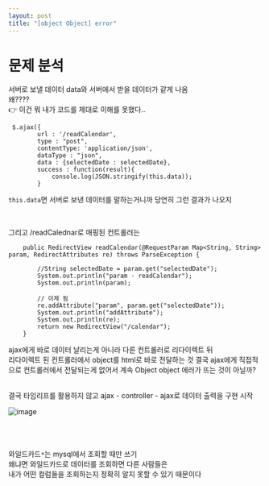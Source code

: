 ```yaml
---
layout: post
title: "[object Object] error"
---
```


# 문제 분석
서버로 보낼 데이터 data와 서버에서 받을 데이터가 같게 나옴  
왜????  
👉 이건 뭐 내가 코드를 제대로 이해를 못했다..  
```
 $.ajax({
        url : '/readCalendar',
        type : "post",
        contentType: 'application/json',
        dataType : "json",
        data : {selectedDate : selectedDate},
        success : function(result){
            console.log(JSON.stringify(this.data));
        }
```
`this.data`면 서버로 보낸 데이터를 말하는거니까 당연히 그런 결과가 나오지  

<br>

그리고 /readCalednar로 매핑된 컨트롤러는  
```
    public RedirectView readCalendar(@RequestParam Map<String, String> param, RedirectAttributes re) throws ParseException {

        //String selectedDate = param.get("selectedDate");
        System.out.println("param - readCalendar");
        System.out.println(param);
        
        // 이제 됨
        re.addAttribute("param", param.get("selectedDate"));
        System.out.println("addAttribute");
        System.out.println(re);
        return new RedirectView("/calendar");
    }
```
ajax에게 바로 데이터 날리는게 아니라 다른 컨트롤러로 리다이렉트 뒤  
리다이렉트 된 컨트롤러에서 object를 html로 바로 전달하는 것
결국 ajax에게 직접적으로 컨트롤러에서 전달되는게 없어서 계속 Object object 에러가 뜨는 것이 아닐까?  

<br>
결국 타임리프를 활용하지 않고 ajax - controller - ajax로 데이터 출력을 구현 시작  

![image](https://user-images.githubusercontent.com/86642180/161923954-099f1350-8381-45b9-8b45-3a8975569335.png)


<br> <br> <br>
와일드카드`*`는 mysql에서 조회할 때만 쓰기  
왜냐면 와일드카드로 데이터를 조회하면 다른 사람들은  
내가 어떤 컬럼들을 조회하는지 정확히 알지 못할 수 있기 때문이다
